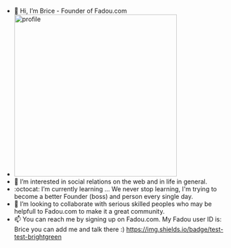 
- 👋 Hi, I’m Brice - Founder of Fadou.com
- <img width="370" alt="profile" src="https://user-images.githubusercontent.com/40794177/158017492-3e57f5cd-3d91-49e2-a375-2fd1842846db.png">
- 👀 I’m interested in social relations on the web and in life in general.
- :octocat: I’m currently learning ... We never stop learning, I'm trying to become a better Founder (boss) and person every single day.
- 💞️ I’m looking to collaborate with serious skilled peoples who may be helpfull to Fadou.com to make it a great community.
- 📫 You can reach me by signing up on Fadou.com. My Fadou user ID is: Brice you can add me and talk there :) 
https://img.shields.io/badge/test-test-brightgreen


<!---
fadoucom/fadoucom is a ✨ special ✨ repository because its `README.md` (this file) appears on your GitHub profile.
You can click the Preview link to take a look at your changes.
--->

